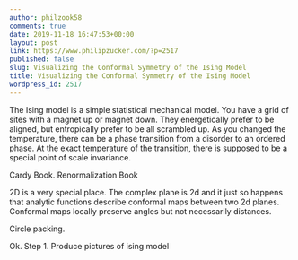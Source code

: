 ```yaml
---
author: philzook58
comments: true
date: 2019-11-18 16:47:53+00:00
layout: post
link: https://www.philipzucker.com/?p=2517
published: false
slug: Visualizing the Conformal Symmetry of the Ising Model
title: Visualizing the Conformal Symmetry of the Ising Model
wordpress_id: 2517
---
```





The Ising model is a simple statistical mechanical model. You have a grid of sites with a magnet up or magnet down. They energetically prefer to be aligned, but entropically prefer to be all scrambled up. As you changed the temperature, there can be a phase transition from a disorder to an ordered phase. At the exact temperature of the transition, there is supposed to be a special point of scale invariance. 







Cardy Book. Renormalization Book







2D is a very special place. The complex plane is 2d and it just so happens that analytic functions describe conformal maps between two 2d planes. Conformal maps locally preserve angles but not necessarily distances.







Circle packing.







Ok. Step 1. Produce pictures of ising model



